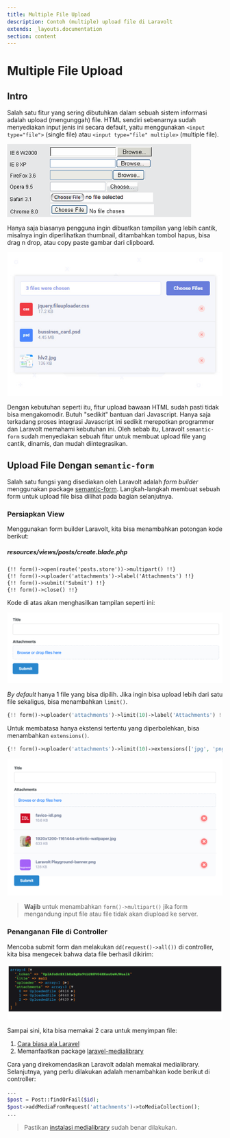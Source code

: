 ```yaml
---
title: Multiple File Upload
description: Contoh (multiple) upload file di Laravolt
extends: _layouts.documentation
section: content
---
```


# Multiple File Upload

## Intro

Salah satu fitur yang sering dibutuhkan dalam sebuah sistem informasi adalah upload (mengunggah) file. HTML sendiri sebenarnya sudah menyediakan input jenis ini secara default, yaitu menggunakan `<input type="file">` (single file) atau `<input type="file" multiple>` (multiple file).

![Image result for html input file](../assets/uploads/contoh-tampilan-upload-native-html.png)

Hanya saja biasanya pengguna ingin dibuatkan tampilan yang lebih cantik, misalnya ingin diperlihatkan thumbnail, ditambahkan tombol hapus, bisa drag n drop, atau copy paste gambar dari clipboard.

![Image result for fileuploader](../assets/uploads/contoh-tampilan-fileuploader.png) 

Dengan kebutuhan seperti itu, fitur upload bawaan HTML sudah pasti tidak bisa mengakomodir. Butuh "sedikit" bantuan dari Javascript. Hanya saja terkadang proses integrasi Javascript ini sedikit merepotkan programmer dan Laravolt memahami kebutuhan ini. Oleh sebab itu, Laravolt `semantic-form` sudah menyediakan sebuah fitur untuk membuat upload file yang cantik, dinamis, dan mudah diintegrasikan.

## Upload File Dengan `semantic-form`

Salah satu fungsi yang disediakan oleh Laravolt adalah *form builder* menggunakan package [semantic-form](/docs/semantic-form). Langkah-langkah membuat sebuah form untuk upload file bisa dilihat pada bagian selanjutnya.

### Persiapkan View

Menggunakan form builder Laravolt, kita bisa menambahkan potongan kode berikut:

##### resources/views/posts/create.blade.php

```php+HTML
{!! form()->open(route('posts.store'))->multipart() !!}
{!! form()->uploader('attachments')->label('Attachments') !!}
{!! form()->submit('Submit') !!}
{!! form()->close() !!}
```

Kode di atas akan menghasilkan tampilan seperti ini:

![image-20191025143325655](../assets/uploads/image-20191025143325655.png)

*By default* hanya 1 file yang bisa dipilih. Jika ingin bisa upload lebih dari satu file sekaligus, bisa menambahkan `limit()`.

```php
{!! form()->uploader('attachments')->limit(10)->label('Attachments') !!}
```

Untuk membatasa hanya ekstensi tertentu yang diperbolehkan, bisa menambahkan `extensions()`.

```php
{!! form()->uploader('attachments')->limit(10)->extensions(['jpg', 'png'])->label('Attachments') !!}
```



![image-20191025143425705](../assets/uploads/image-20191025143425705.png)

> **Wajib** untuk menambahkan `form()->multipart()` jika form mengandung input file atau file tidak akan diupload ke server.

### Penanganan File di Controller

Mencoba submit form dan melakukan `dd(request()->all())` di controller, kita bisa mengecek bahwa data file berhasil dikirim:

![image-20191025144029746](../assets/uploads/image-20191025144029746.png)

Sampai sini, kita bisa memakai 2 cara untuk menyimpan file:

1. [Cara biasa ala Laravel](https://laravel.com/docs/5.8/filesystem#file-uploads)
2. Memanfaatkan package [laravel-medialibrary](https://docs.spatie.be/laravel-medialibrary/v7/introduction/)

Cara yang direkomendasikan Laravolt adalah memakai medialibrary. Selanjutnya, yang perlu dilakukan adalah menambahkan kode berikut di controller:

```php
...
$post = Post::findOrFail($id);
$post->addMediaFromRequest('attachments')->toMediaCollection();
...
```

> Pastikan [instalasi medialibrary](https://docs.spatie.be/laravel-medialibrary/v7/installation-setup/) sudah benar dilakukan.